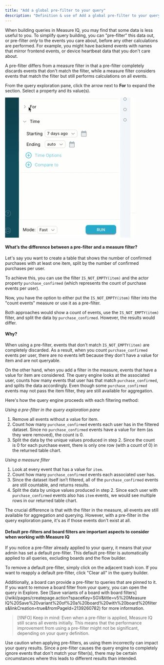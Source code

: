 ```yaml
---
title: "Add a global pre-filter to your query"
description: "Definition & use of Add a global pre-filter to your query"
---
```

When building queries in Measure IQ, you may find that some data is less useful to you. To simplify query building, you can "pre-filter" this data out, or pre-filter *only* to the events you care about, before any other calculations are performed. For example, you might have backend events with names that mirror frontend events, or device heartbeat data that you don't care about.

A pre-filter differs from a measure filter in that a pre-filter completely discards events that don't match the filter, while a measure filter considers events that match the filter but still performs calculations on all events.

From the query exploration pane, click the arrow next to **For** to expand the section. Select a property and its value(s).

![](./attachments/2023-05-24_12-15-43%20(1).gif)

#### What’s the difference between a pre-filter and a measure filter?

Let's say you want to create a table that shows the number of confirmed purchases with at least one item, split by the number of confirmed purchases per user.

To achieve this, you can use the filter `IS_NOT_EMPTY(item)` and the actor property `purchase_confirmed` (which represents the count of purchase events per user).

Now, you have the option to either put the `IS_NOT_EMPTY(item)` filter into the "count events" measure or use it as a pre-filter.

Both approaches would show a count of events, use the `IS_NOT_EMPTY(item)` filter, and split the data by `purchase_confirmed`. However, the results would differ.

#### **Why?**

When using a pre-filter, events that don't match `IS_NOT_EMPTY(item)` are completely discarded. As a result, when you count `purchase_confirmed` events per user, there are no events left because they don't have a value for item and are not queryable.

On the other hand, when you add a filter in the measure, events that have a value for item are considered. The query engine looks at the associated user, counts how many events that user has that match `purchase_confirmed`, and splits the data accordingly. Even though some `purchase_confirmed` events may not pass the item filter, they are still available for aggregation.

Here's how the query engine proceeds with each filtering method:

*Using a pre-filter in the query exploration pane*

1. Remove all events without a value for item.
2. Count how many `purchase_confirmed` events each user has in the filtered dataset. Since no `purchase_confirmed` events have a value for item (as they were removed), the count is 0.
3. Split the data by the unique values produced in step 2. Since the count is 0 for each purchase event, there is only one row (with a count of 0) in the returned table chart.

*Using a measure filter*

1. Look at every event that has a value for `item`.
2. Count how many `purchase_confirmed` events each associated user has.
1.   Since the dataset itself isn’t filtered, all of the `purchase_confirmed` events are still countable, and returns results.
3. Split the data by unique values produced in step 2. Since each user with `purchase_confirmed` events also has `item` events, we would see multiple rows in our returned table chart.

The crucial difference is that with the filter in the measure, all events are still available for aggregation and querying. However, with a pre-filter in the query exploration pane, it's as if those events don't exist at all.

#### Default pre-filters and board filters are important aspects to consider when working with Measure IQ

If you notice a pre-filter already applied to your query, it means that your admin has set a default pre-filter. This default pre-filter is automatically applied to all queries, excluding boards and the flow builder.

To remove a default pre-filter, simply click on the adjacent trash icon. If you want to reapply a default pre-filter, click "Clear all" in the query builder.

Additionally, a board can provide a pre-filter to queries that are pinned to it. If you want to remove a board filter from your query, you can open the query in Explore. See [Save variants of a board with board filters](/wiki/pages/createpage.action?spaceKey=SGV&title=v5%20Measure IQ%20Save%20variant%20of%20a%20board%20with%20board%20filters&linkCreation=true&fromPageId=2139260782) for more information.

> [!INFO]
> Keep in mind: Even when a pre-filter is applied, Measure IQ still scans all events initially. This means that the performance improvement from using a pre-filter might not be significant, depending on your query definition.

Use caution when applying pre-filters, as using them incorrectly can impact your query results. Since a pre-filter causes the query engine to completely ignore events that don't match your filter(s), there may be certain circumstances where this leads to different results than intended.